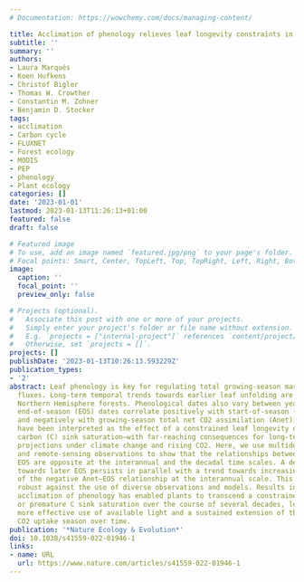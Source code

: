 ```yaml
---
# Documentation: https://wowchemy.com/docs/managing-content/

title: Acclimation of phenology relieves leaf longevity constraints in deciduous forests
subtitle: ''
summary: ''
authors:
- Laura Marqués
- Koen Hufkens
- Christof Bigler
- Thomas W. Crowther
- Constantin M. Zohner
- Benjamin D. Stocker
tags:
- acclimation
- Carbon cycle
- FLUXNET
- Forest ecology
- MODIS
- PEP
- phenology
- Plant ecology
categories: []
date: '2023-01-01'
lastmod: 2023-01-13T11:26:13+01:00
featured: false
draft: false

# Featured image
# To use, add an image named `featured.jpg/png` to your page's folder.
# Focal points: Smart, Center, TopLeft, Top, TopRight, Left, Right, BottomLeft, Bottom, BottomRight.
image:
  caption: ''
  focal_point: ''
  preview_only: false

# Projects (optional).
#   Associate this post with one or more of your projects.
#   Simply enter your project's folder or file name without extension.
#   E.g. `projects = ["internal-project"]` references `content/project/deep-learning/index.md`.
#   Otherwise, set `projects = []`.
projects: []
publishDate: '2023-01-13T10:26:13.593229Z'
publication_types:
- '2'
abstract: Leaf phenology is key for regulating total growing-season mass and energy
  fluxes. Long-term temporal trends towards earlier leaf unfolding are observed across
  Northern Hemisphere forests. Phenological dates also vary between years, whereby
  end-of-season (EOS) dates correlate positively with start-of-season (SOS) dates
  and negatively with growing-season total net CO2 assimilation (Anet). These associations
  have been interpreted as the effect of a constrained leaf longevity or of premature
  carbon (C) sink saturation—with far-reaching consequences for long-term phenology
  projections under climate change and rising CO2. Here, we use multidecadal ground
  and remote-sensing observations to show that the relationships between Anet and
  EOS are opposite at the interannual and the decadal time scales. A decadal trend
  towards later EOS persists in parallel with a trend towards increasing Anet—in spite
  of the negative Anet–EOS relationship at the interannual scale. This finding is
  robust against the use of diverse observations and models. Results indicate that
  acclimation of phenology has enabled plants to transcend a constrained leaf longevity
  or premature C sink saturation over the course of several decades, leading to a
  more effective use of available light and a sustained extension of the vegetation
  CO2 uptake season over time.
publication: '*Nature Ecology & Evolution*'
doi: 10.1038/s41559-022-01946-1
links:
- name: URL
  url: https://www.nature.com/articles/s41559-022-01946-1
---
```

